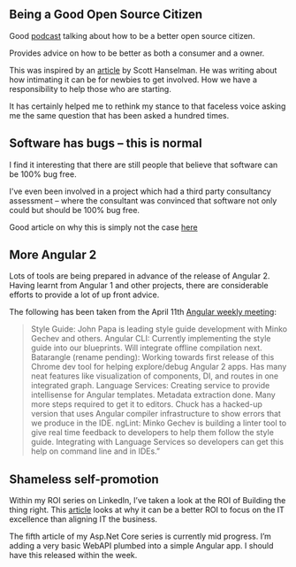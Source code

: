 ## Being a Good Open Source Citizen
Good [podcast](https://devchat.tv/adventures-in-angular/086-aia-being-a-good-open-source-citizen) talking about how to be a better open source citizen.

Provides advice on how to be better as both a consumer and a owner.

This was inspired by an [article](https://medium.com/@shanselman/bring-kindness-back-to-open-source-90ed7d3ac76b#.oqfb9o3eq) by Scott Hanselman.  He was writing about how intimating it can be for newbies to get involved.  How we have a responsibility to help those who are starting.

It has certainly helped me to rethink my stance to that faceless voice asking me the same question that has been asked a hundred times.

## Software has bugs – this is normal
I find it interesting that there are still people that believe that software can be 100% bug free.

I've even been involved in a project which had a third party consultancy assessment – where the consultant was convinced that software not only could but should be 100% bug free.

Good article on why this is simply not the case [here](https://m.signalvnoise.com/software-has-bugs-this-is-normal-f64761a262ca#.8xcnm3u81)

## More Angular 2
Lots of tools are being prepared in advance of the release of Angular 2.  Having learnt from Angular 1 and other projects, there are considerable efforts to provide a lot of up front advice.

The following has been taken from the April 11th [Angular weekly meeting](https://docs.google.com/document/d/150lerb1LmNLuau_a_EznPV1I1UHMTbEl61t4hZ7ZpS0/mobilebasic):

> Style Guide: John Papa is leading style guide development with Minko Gechev and others.
> Angular CLI: Currently implementing the style guide into our blueprints.  Will integrate offline compilation next.
> Batarangle (rename pending): Working towards first release of this Chrome dev tool for helping explore/debug Angular 2 apps.  Has many neat features like visualization of components, DI, and routes in one integrated graph.
> Language Services: Creating service to provide intellisense for Angular templates. Metadata extraction done.  Many more steps required to get it to editors.  Chuck has a hacked-up version that uses Angular compiler infrastructure to show errors that we produce in the IDE.
> ngLint: Minko Gechev is  building a linter tool to give real time feedback to developers to help them follow the style guide.  Integrating with Language Services so developers can get this help on command line and in IDEs.”

## Shameless self-promotion
Within my ROI series on LinkedIn, I’ve taken a look at the ROI of Building the thing right.  This [article](/blog/roi-of-building-the-thing-right) looks at why it can be a better ROI to focus on the IT excellence than aligning IT the business.

The fifth article of my Asp.Net Core series is currently mid progress.  I’m adding a very basic WebAPI plumbed into a simple Angular app.  I should have this released within the week.
